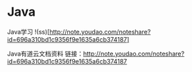 # Java
Java学习
!(ss)[http://note.youdao.com/noteshare?id=696a310bd1c9356f9e1635a6cb374187]


Java有道云文档资料
链接：http://note.youdao.com/noteshare?id=696a310bd1c9356f9e1635a6cb374187
